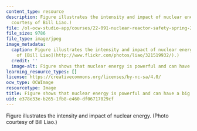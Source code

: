 ```yaml
---
content_type: resource
description: Figure illustrates the intensity and impact of nuclear energy. (Photo
  courtesy of Bill Liao.)
file: /ol-ocw-studio-app/courses/22-091-nuclear-reactor-safety-spring-2008/e378e33eb2651fb8e460df06717029cf_22-091s08-th.jpg
file_size: 9786
file_type: image/jpeg
image_metadata:
  caption: Figure illustrates the intensity and impact of nuclear energy. (Photo courtesy
    of [Bill Liao](http://www.flickr.com/photos/liao/321519932/).)
  credit: ''
  image-alt: Figure shows that nuclear energy is powerful and can have a big impact.
learning_resource_types: []
license: https://creativecommons.org/licenses/by-nc-sa/4.0/
ocw_type: OCWImage
resourcetype: Image
title: Figure shows that nuclear energy is powerful and can have a big impact
uid: e378e33e-b265-1fb8-e460-df06717029cf
---
```

Figure illustrates the intensity and impact of nuclear energy. (Photo courtesy of Bill Liao.)